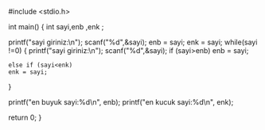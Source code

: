 #include <stdio.h>

int main()
{
  int sayi,enb ,enk ;
    
  printf("sayi giriniz:\n");
  scanf("%d",&sayi);
  enb = sayi;
  enk = sayi;
  while(sayi !=0)
  {
     printf("sayi giriniz:\n");
     scanf("%d",&sayi);
    if (sayi>enb)
    enb = sayi;
    
    else if (sayi<enk)
    enk = sayi;
  }

  printf("en buyuk sayi:%d\n", enb);
  printf("en kucuk sayi:%d\n", enk);
  
  return 0;
}
